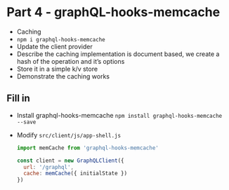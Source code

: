 # Part 4 - graphQL-hooks-memcache

- Caching
- `npm i graphql-hooks-memcache`
- Update the client provider
- Describe the caching implementation is document based, we create a hash of the operation and it’s options
- Store it in a simple k/v store
- Demonstrate the caching works


## Fill in
- Install graphql-hooks-memcache
  `npm install graphql-hooks-memcache --save`

- Modify `src/client/js/app-shell.js`
  ```js
  import memCache from 'graphql-hooks-memcache'

  const client = new GraphQLClient({
    url: '/graphql',
    cache: memCache({ initialState })
  })
  ```

